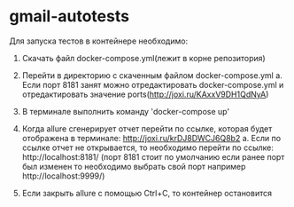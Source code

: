 # gmail-autotests
Для запуска тестов в контейнере необходимо: 
 1. Скачать файл docker-compose.yml(лежит в корне репозитория)
 2. Перейти в директорию с скаченным файлом docker-compose.yml
    a. Если порт 8181 занят можно отредактировать docker-compose.yml и отредактировать значение ports(http://joxi.ru/KAxxV9DH1QdNyA)
  
 3. В терминале выполнить команду 'docker-compose up'
 4. Когда allure сгенерирует отчет перейти по ссылке, которая будет отображена в терминале: http://joxi.ru/krDJ8DWCJ6Q8b2
    a. Если по ссылке отчет не открывается, то необходимо перейти по ссылке: http://localhost:8181/ (порт 8181 стоит по умолчанию если ранее порт был изменен то необходимо выбрать свой порт например http://localhost:9999/)
    
 5. Если закрыть allure с помощью Ctrl+C, то контейнер остановится

